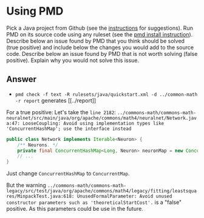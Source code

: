 # Using PMD

Pick a Java project from Github (see the [instructions](../sujet.md) for suggestions). Run PMD on its source code using any ruleset (see the [pmd install instruction](./pmd-help.md)). Describe below an issue found by PMD that you think should be solved (true positive) and include below the changes you would add to the source code. Describe below an issue found by PMD that is not worth solving (false positive). Explain why you would not solve this issue.

## Answer

- `pmd check -f text -R rulesets/java/quickstart.xml -d ../common-math -r report` generates [[../report]]

For a true positive:
Let's take the `line 2182`: `../commons-math/commons-math-neuralnet/src/main/java/org/apache/commons/math4/neuralnet/Network.java:47: LooseCoupling: Avoid using implementation types like 'ConcurrentHashMap'; use the interface instead`

```java
public class Network implements Iterable<Neuron> {
    /** Neurons. */
    private final ConcurrentHashMap<Long, Neuron> neuronMap = new ConcurrentHashMap<>();
    // ...
}
```

Just change `ConcurrentHashMap` to `ConcurrentMap`.

But the warning `../commons-math/commons-math-legacy/src/test/java/org/apache/commons/math4/legacy/fitting/leastsquares/MinpackTest.java:618: UnusedFormalParameter: Avoid unused constructor parameters such as 'theoreticalStartCost'.` is a "false" positive.
As this parameters could be use in the future.
